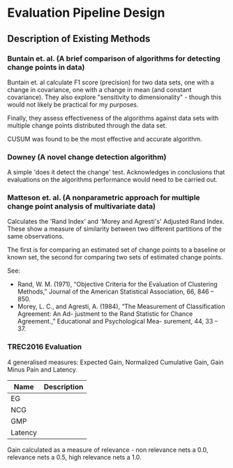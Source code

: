 # Evaluation Pipeline Design

## Description of Existing Methods

### Buntain et. al. (A brief comparison of algorithms for detecting change points in data)

Buntain et. al calculate F1 score (precision) for two data sets, one with a change in covariance, one with a change in mean (and constant covariance). They also explore "sensitivity to dimensionality" - though this would not likely be practical for my purposes.

Finally, they assess effectiveness of the algorithms against data sets with multiple change points distributed through the data set.

CUSUM was found to be the most effective and accurate algorithm.

### Downey (A novel change detection algorithm)

A simple 'does it detect the change' test. Acknowledges in conclusions that evaluations on the algorithms performance would need to be carried out.

### Matteson et. al. (A nonparametric approach for multiple change point analysis of multivariate data)

Calculates the 'Rand Index' and 'Morey and Agresti's' Adjusted Rand Index. These show a measure of similarity between two different partitions of the same observations.

The first is for comparing an estimated set of change points to a baseline or known set, the second for comparing two sets of estimated change points.

See:

* Rand, W. M. (1971), “Objective Criteria for the Evaluation of Clustering Methods,” Journal of the American Statistical Association, 66, 846 – 850.
* Morey, L. C., and Agresti, A. (1984), “The Measurement of Classification Agreement: An Ad- justment to the Rand Statistic for Chance Agreement.,” Educational and Psychological Mea- surement, 44, 33 – 37.

### TREC2016 Evaluation

4 generalised measures: Expected Gain, Normalized Cumulative Gain, Gain Minus Pain and Latency.

| Name | Description |
| --- | --- |
| EG | |
| NCG | |
| GMP | |
| Latency | |

Gain calculated as a measure of relevance - non relevance nets a 0.0, relevance nets a 0.5, high relevance nets a 1.0.
